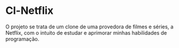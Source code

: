 # Cl-Netflix
  O projeto se trata de um clone de uma provedora de filmes e séries, a Netflix,
com o intuito de estudar e aprimorar minhas habilidades de programação.

##
